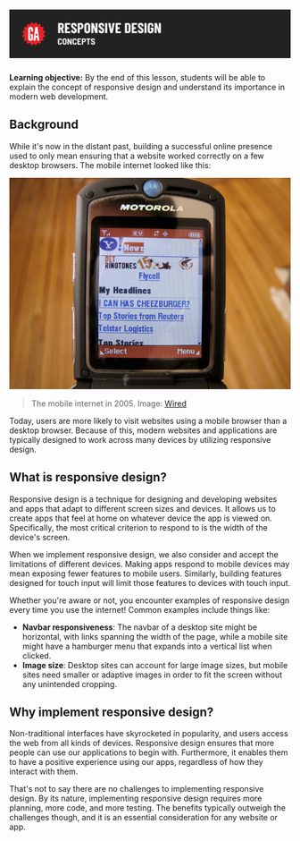 # ![Responsive Design - Concepts](./assets/hero.png)

**Learning objective:** By the end of this lesson, students will be able to explain the concept of responsive design and understand its importance in modern web development.

## Background

While it's now in the distant past, building a successful online presence used to only mean ensuring that a website worked correctly on a few desktop browsers. The mobile internet looked like this:

![Motorolla Razr 2005](./assets/originals/razr.png)
> The mobile internet in 2005. Image: [Wired](https://www.wired.com/2008/07/mobile-browsing/)

Today, users are more likely to visit websites using a mobile browser than a desktop browser. Because of this, modern websites and applications are typically designed to work across many devices by utilizing responsive design.

## What is responsive design?

Responsive design is a technique for designing and developing websites and apps that adapt to different screen sizes and devices. It allows us to create apps that feel at home on whatever device the app is viewed on. Specifically, the most critical criterion to respond to is the width of the device's screen.

When we implement responsive design, we also consider and accept the limitations of different devices. Making apps respond to mobile devices may mean exposing fewer features to mobile users. Similarly, building features designed for touch input will limit those features to devices with touch input.

Whether you're aware or not, you encounter examples of responsive design every time you use the internet! Common examples include things like:

- **Navbar responsiveness**: The navbar of a desktop site might be horizontal, with links spanning the width of the page, while a mobile site might have a hamburger menu that expands into a vertical list when clicked.
- **Image size**: Desktop sites can account for large image sizes, but mobile sites need smaller or adaptive images in order to fit the screen without any unintended cropping.

## Why implement responsive design?

Non-traditional interfaces have skyrocketed in popularity, and users access the web from all kinds of devices. Responsive design ensures that more people can use our applications to begin with. Furthermore, it enables them to have a positive experience using our apps, regardless of how they interact with them.

That's not to say there are no challenges to implementing responsive design. By its nature, implementing responsive design requires more planning, more code, and more testing. The benefits typically outweigh the challenges though, and it is an essential consideration for any website or app.
